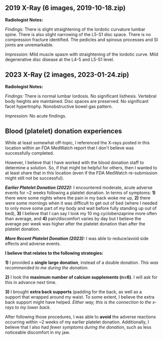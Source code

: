 ## 2019 X-Ray (6 images, 2019-10-18.zip)

**Radiologist Notes:**

*Findings:* There is slight straightening of the lordotic curvature lumbar spine. There is also slight narrowing of the L5-S1 disc space. There is no compression fracture identified. The pedicles and spinous processes and SI joints are unremarkable.

*Impression:* Mild muscle spasm with straightening of the lordotic curve. Mild degenerative disc disease at the L4-5 and L5-S1 level.

## 2023 X-Ray (2 images, 2023-01-24.zip)

**Radiologist Notes:**

*Findings:* There is normal lumbar lordosis. No significant listhesis. Vertebral body heights are maintained. Disc spaces are preserved. No significant facet hypertrophy. Nonobstructive bowel gas pattern.

*Impression:* No acute findings.

## Blood (platelet) donation experiences

While at least somewhat off-topic, I referenced the X-rays posted in this location within an FDA MedWatch report that I don't believe was successfully completed.

However, I believe that I have worked with the blood donation staff to determine a solution.  So, if that might be helpful for others, then I wanted to at least share that in this location (even if the FDA MedWatch re-submission might still not be successful).

***Earlier Platelet Donation (2022):*** I encountered moderate, acute adverse events for ~2 weeks following a platelet donation.  In terms of symptoms: **1)** there were some nights where the pain in my back woke me up, **2)** there were some mornings when it was difficult to get out of bed (where I needed to only move some part of my body and wait before fully standing up out of bed), **3)** I believe that I can say I look my 10 mg cyclobenzaprine more often than average, and **4)** pain/discomfort varies by day but I believe the average per week was higher after the platelet donation than after the platelet donation.

***More Recent Platelet Donation (2023):***  I was able to reduce/avoid side effects and adverse events.

**I believe that relates to the following strategies:**

**1)** I provided a **single large donation**, instead of a double donation.  *This was recommended to me during the donation.*

**2)** I look the **maximum number of calcium supplements (n=6)**.  I will ask for this in advance next time.

**3)** I brought **extra back supports** (padding for the back, as well as a support that wrapped around my waist.  To some extent, I believe the extra back support might have helped.  *Either way, this is the connection to the x-rays to my lower back.*

After following those procedures, I was able to **avoid** the adverse reactions occurring within ~2 weeks of my earlier platelet donation.  Additionally, I believe that I also had *fewer symptoms during the donation*, such as less noticeable discomfort in my jaw.
